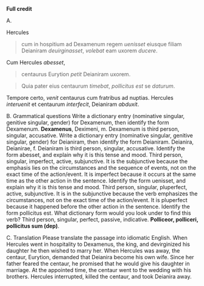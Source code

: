 **Full credit**

A.


Hercules 
> cum in hospitium ad Dexamenum regem *uenisset*
> eiusque filiam Deianiram *deuirginasset*,
*volebat*  eam uxorem *ducere*.


Cum Hercules *abesset*,
> centaurus Eurytion *petit* Deianiram uxorem. 

> Quia pater eius centaurum *timebat*,
*pollicitus est* 
> se *daturum*.


Tempore certo, *venit* centaurus cum fratribus ad nuptias.
Hercules *interuenit*
et centaurum *interfecit*, 
Deianiram *abduxit*.
  
B. Grammatical questions
Write a dictionary entry (nominative singular, genitive singular, gender) for Dexamenum, then identify the form Dexamenum. **Dexamenus**, Deximeni, m. Dexamenum is third person, singular, accusative.
Write a dictionary entry (nominative singular, genitive singular, gender) for Deianiram, then identify the form Deianiram. Deianira, Deianirae, f. Deianiram is third person, singular, accusative.
Identify the form abesset, and explain why it is this tense and mood. Third person, singular, imperfect, active, subjunctive. It is the subjunctive because the emphasis lies on the circumstances and the sequence of events, not on the exact time of the action/event. It is imperfect because it occurs at the same time as the other action in the sentence. 
Identify the form uenisset, and explain why it is this tense and mood. Third person, singular, pluperfect, active, subjunctive. It is in the subjunctive because the verb emphasizes the circumstances, not on the exact time of the action/event. It is pluperfect because it happened before the other action in the sentence.
Identify the form pollicitus est. What dictionary form would you look under to find this verb? Third person, singular, perfect, passive, indicative. **Polliceor, polliceri, pollicitus sum (dep)**.

C. Translation
Please translate the passage into idiomatic English.
When Hercules went in hospitality to Dexamenus, the king, and devirginized his daughter
he then wished to marry her.
When Hercules was away, the centaur, Eurytion, demanded that Deianira become his own wife.
Since her father feared the centaur, he promised that he would give his daughter in marriage.
At the appointed time, the centaur went to the wedding with his brothers.
Hercules interrupted, killed the centaur, and took Deianira away.
